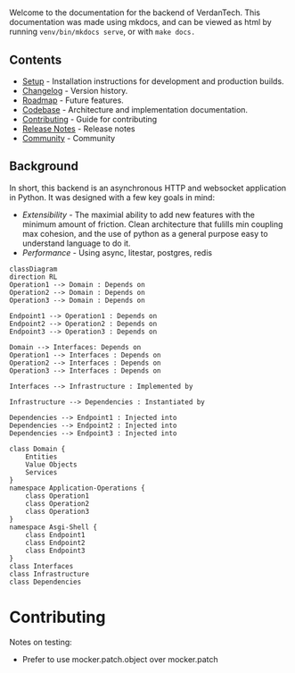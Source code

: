 # 

Welcome to the documentation for the backend of VerdanTech. This documentation was made using mkdocs, and can be viewed as html by running `venv/bin/mkdocs serve`, or with `make docs.` 

## Contents

- [Setup](setup.md) - Installation instructions for development and production builds.
- [Changelog](changelog.md) - Version history.
- [Roadmap](roadmap.md) - Future features.
- [Codebase](codebase/overview.md) - Architecture and implementation documentation.
- [Contributing](contributing.md) - Guide for contributing
- [Release Notes](release_notes.md) - Release notes
- [Community](community.md) - Community

## Background

In short, this backend is an asynchronous HTTP and websocket application in Python. It was designed with a few key goals in mind:

- *Extensibility* - The maximial ability to add new features with the minimum amount of friction. Clean architecture that fulills min coupling max cohesion, and the use of python as a general purpose easy to understand language to do it.
- *Performance* - Using async, litestar, postgres, redis

``` mermaid
classDiagram
direction RL
Operation1 --> Domain : Depends on
Operation2 --> Domain : Depends on
Operation3 --> Domain : Depends on

Endpoint1 --> Operation1 : Depends on
Endpoint2 --> Operation2 : Depends on
Endpoint3 --> Operation3 : Depends on

Domain --> Interfaces: Depends on
Operation1 --> Interfaces : Depends on
Operation2 --> Interfaces : Depends on
Operation3 --> Interfaces : Depends on

Interfaces --> Infrastructure : Implemented by

Infrastructure --> Dependencies : Instantiated by

Dependencies --> Endpoint1 : Injected into
Dependencies --> Endpoint2 : Injected into
Dependencies --> Endpoint3 : Injected into

class Domain {
    Entities
    Value Objects
    Services
}
namespace Application-Operations {
    class Operation1
    class Operation2
    class Operation3
}
namespace Asgi-Shell {
    class Endpoint1
    class Endpoint2
    class Endpoint3
}
class Interfaces
class Infrastructure
class Dependencies
```

# Contributing


Notes on testing: 
- Prefer to use mocker.patch.object over mocker.patch